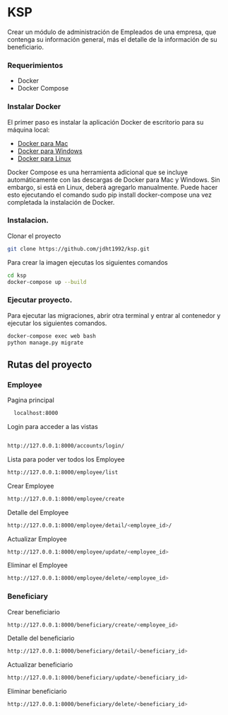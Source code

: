 # KSP
Crear un módulo de administración de Empleados de una empresa, que contenga su información
general, más el detalle de la información de su beneficiario.
 ### Requerimientos
 - Docker
 - Docker Compose
 

 ### Instalar Docker
 El primer paso es instalar la aplicación Docker de escritorio para su máquina local:
 - [Docker para Mac](https://docs.docker.com/docker-for-mac/install/)
 - [Docker para Windows](https://docs.docker.com/docker-for-windows/install/)
 - [Docker para Linux](https://docs.docker.com/engine/install/#server)

 Docker Compose es una herramienta adicional que se incluye automáticamente con las descargas de Docker para Mac y Windows. Sin embargo, si está en Linux, deberá agregarlo manualmente. Puede hacer esto ejecutando el comando sudo pip install docker-compose una vez completada la instalación de Docker.


### Instalacion.

Clonar el proyecto
```sh
git clone https://github.com/jdht1992/ksp.git          
```

Para crear la imagen ejecutas los siguientes comandos
```sh
cd ksp
docker-compose up --build
```

### Ejecutar proyecto.

Para ejecutar las migraciones, abrir otra terminal y entrar al contenedor y ejecutar los siguientes comandos.
```sh
docker-compose exec web bash 
python manage.py migrate
```


## Rutas del proyecto
### Employee

Pagina principal
```sh
  localhost:8000
```

Login para acceder a las vistas
```sh

http://127.0.0.1:8000/accounts/login/

```

Lista para poder ver todos los Employee
```sh
http://127.0.0.1:8000/employee/list
```

Crear Employee
```sh
http://127.0.0.1:8000/employee/create
```

Detalle del Employee
```sh
http://127.0.0.1:8000/employee/detail/<employee_id>/
```

Actualizar Employee
```sh
http://127.0.0.1:8000/employee/update/<employee_id>
```

Eliminar el Employee
```sh
http://127.0.0.1:8000/employee/delete/<employee_id>
```

### Beneficiary
Crear beneficiario
```sh
http://127.0.0.1:8000/beneficiary/create/<employee_id>
```

Detalle del beneficiario
```sh
http://127.0.0.1:8000/beneficiary/detail/<beneficiary_id>
```

Actualizar beneficiario
```sh
http://127.0.0.1:8000/beneficiary/update/<beneficiary_id>
```

Eliminar beneficiario
```sh
http://127.0.0.1:8000/beneficiary/delete/<beneficiary_id>
```
